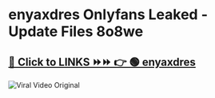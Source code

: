 
 # enyaxdres Onlyfans Leaked - Update Files 8o8we

## <h2><a href="https://clipsfans.com/enyaxdres&ref=git">🔗 Click to LINKS ⏩⏩ 👉 🟢 enyaxdres </a></h2>

<a href="https://clipsfans.com/enyaxdres&ref=git" rel="nofollow" data-target="animated-image.originalLink"><img src="https://i.ibb.co.com/xMMVF88/686577567.gif" alt="Viral Video Original" style="max-width: 100%; display: inline-block;" data-target="animated-image.originalImage"></a>

